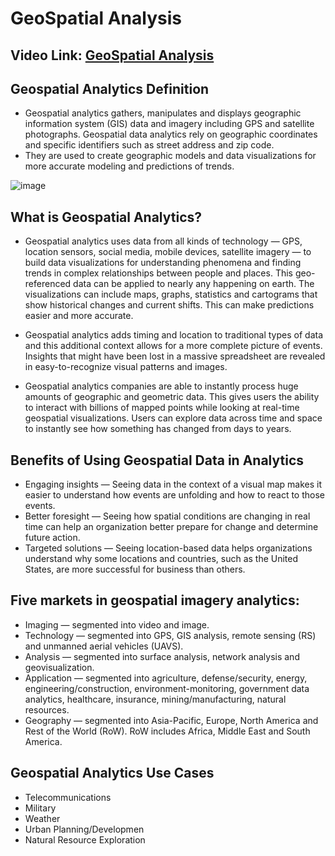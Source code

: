 # GeoSpatial Analysis

## Video Link: [GeoSpatial Analysis]()

## Geospatial Analytics Definition

- Geospatial analytics gathers, manipulates and displays geographic information system (GIS) data and imagery including GPS and satellite photographs. Geospatial data analytics rely on geographic coordinates and specific identifiers such as street address and zip code.
-  They are used to create geographic models and data visualizations for more accurate modeling and predictions of trends.

![image](https://user-images.githubusercontent.com/63282184/143688248-55551e8d-a6a6-4936-9f3c-43f428a88473.png)


## What is Geospatial Analytics?
- Geospatial analytics uses data from all kinds of technology — GPS, location sensors, social media, mobile devices, satellite imagery — to build data visualizations for understanding phenomena and finding trends in complex relationships between people and places. This geo-referenced data can be applied to nearly any happening on earth. The visualizations can include maps, graphs, statistics and cartograms that show historical changes and current shifts. This can make predictions easier and more accurate.

- Geospatial analytics adds timing and location to traditional types of data and this additional context allows for a more complete picture of events. Insights that might have been lost in a massive spreadsheet are revealed in easy-to-recognize visual patterns and images.

- Geospatial analytics companies are able to instantly process huge amounts of geographic and geometric data. This gives users the ability to interact with billions of mapped points while looking at real-time geospatial visualizations. Users can explore data across time and space to instantly see how something has changed from days to years.

## Benefits of Using Geospatial Data in Analytics

- Engaging insights — Seeing data in the context of a visual map makes it easier to understand how events are unfolding and how to react to those events.
- Better foresight — Seeing how spatial conditions are changing in real time can help an organization better prepare for change and determine future action.
- Targeted solutions — Seeing location-based data helps organizations understand why some locations and countries, such as the United States, are more successful for business than others.

## Five markets in geospatial imagery analytics:

- Imaging — segmented into video and image.
- Technology — segmented into GPS, GIS analysis, remote sensing (RS) and unmanned aerial vehicles (UAVS).
- Analysis — segmented into surface analysis, network analysis and geovisualization.
- Application — segmented into agriculture, defense/security, energy, engineering/construction, environment-monitoring, government data analytics, healthcare, insurance, mining/manufacturing, natural resources.
- Geography — segmented into Asia-Pacific, Europe, North America and Rest of the World (RoW). RoW includes Africa, Middle East and South America.

## Geospatial Analytics Use Cases

- Telecommunications
- Military
- Weather 
- Urban Planning/Developmen
- Natural Resource Exploration


